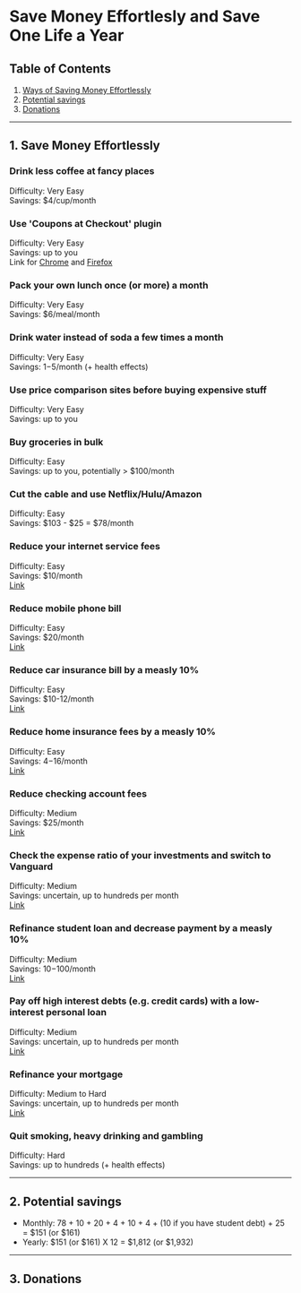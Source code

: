 # Save Money Effortlesly and Save One Life a Year

## Table of Contents

1. [Ways of Saving Money Effortlessly](https://github.com/codergy/savemoneyanddonate#save-money-effortlessly)
2. [Potential savings](https://github.com/codergy/savemoneyanddonate#potential-savings)
3. [Donations](https://github.com/codergy/savemoneyanddonate#donations)

<hr>

## 1. Save Money Effortlessly

### Drink less coffee at fancy places
Difficulty: Very Easy  
Savings: $4/cup/month

### Use 'Coupons at Checkout' plugin
Difficulty: Very Easy  
Savings: up to you  
Link for [Chrome](https://chrome.google.com/webstore/detail/coupons-at-checkout/kegphgaihkjoophpabchkmpaknehfamb) and [Firefox](https://addons.mozilla.org/en-US/firefox/addon/coupons-at-checkout/)

### Pack your own lunch once (or more) a month
Difficulty: Very Easy  
Savings: $6/meal/month

### Drink water instead of soda a few times a month
Difficulty: Very Easy  
Savings: $1-$5/month (+ health effects)

### Use price comparison sites before buying expensive stuff
Difficulty: Very Easy  
Savings: up to you

### Buy groceries in bulk
Difficulty: Easy  
Savings: up to you, potentially > $100/month

### Cut the cable and use Netflix/Hulu/Amazon
Difficulty: Easy  
Savings: $103 - $25 = $78/month

### Reduce your internet service fees
Difficulty: Easy  
Savings: $10/month  
[Link](http://broadbandnow.com/report/13-creative-ways-save-money-internet-bill/)

### Reduce mobile phone bill
Difficulty: Easy  
Savings: $20/month  
[Link](https://republicwireless.com/cell-phone-plans/)

### Reduce car insurance bill by a measly 10%
Difficulty: Easy  
Savings: $10-12/month  
[Link](https://www.nerdwallet.com/insurance/compare-car-insurance-rates)

### Reduce home insurance fees by a measly 10%
Difficulty: Easy  
Savings: $4-$16/month  
[Link](http://www.thesimpledollar.com/best-home-insurance/)

### Reduce checking account fees
Difficulty: Medium  
Savings: $25/month  
[Link](http://www.thesimpledollar.com/free-checking-account/)

### Check the expense ratio of your investments and switch to Vanguard
Difficulty: Medium  
Savings: uncertain, up to hundreds per month  
[Link](https://investor.vanguard.com/corporate-portal/)

### Refinance student loan and decrease payment by a measly 10%
Difficulty: Medium  
Savings: $10-$100/month  
[Link](https://www.sofi.com/)

### Pay off high interest debts (e.g. credit cards) with a low-interest personal loan
Difficulty: Medium  
Savings: uncertain, up to hundreds per month  
[Link](https://www.sofi.com/)

### Refinance your mortgage
Difficulty: Medium to Hard  
Savings: uncertain, up to hundreds per month  
[Link](https://www.sofi.com/)

### Quit smoking, heavy drinking and gambling
Difficulty: Hard  
Savings: up to hundreds (+ health effects)

<hr>

## 2. Potential savings
- Monthly: 78 + 10 + 20 + 4 + 10 + 4 + (10 if you have student debt) + 25 = $151 (or $161)
- Yearly: $151 (or $161) X 12 = $1,812 (or $1,932)

<hr>

## 3. Donations
